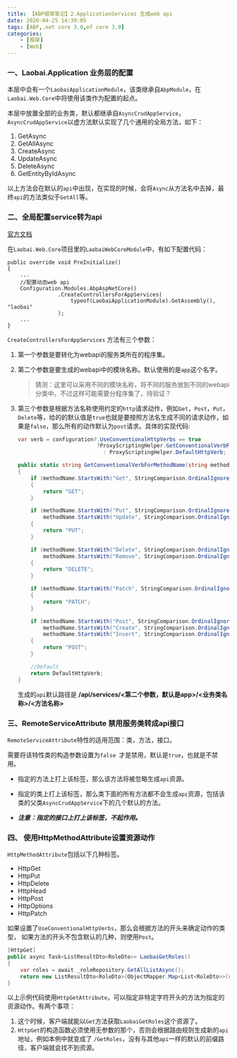 ```yaml
---
title: 【ABP框架笔记】2.ApplicationServices 生成web api
date: 2020-04-25 14:39:05
tags: [ABP,.net core 3.0,ef core 3.0]
categories: 
	- [框架]
	- [Web]
---
```


### 一、Laobai.Application 业务层的配置

本层中会有一个`LaobaiApplicationModule`，该类继承自`AbpModule`，在`Laobai.Web.Core`中将使用该类作为配置的起点。

本层中放置全部的业务类，默认都继承自`AsyncCrudAppService`，`AsyncCrudAppService`以虚方法默认实现了几个通用的全局方法，如下：

1. GetAsync
2. GetAllAsync
3. CreateAsync
4. UpdateAsync
5. DeleteAsync
6. GetEntityByIdAsync

以上方法会在默认的`api`中出现，在实现的时候，会将`Async`从方法名中去掉，最终`api`的方法类似于`GetAll`等。

### 二、全局配置service转为api

[官方文档](https://aspnetboilerplate.com/Pages/Documents/AspNet-Core) 

在`Laobai.Web.Core`项目里的`LaobaiWebCoreModule`中，有如下配置代码：

```
public override void PreInitialize()
{
	...
    //配置动态web api 
    Configuration.Modules.AbpAspNetCore()
                .CreateControllersForAppServices(
                    typeof(LaobaiApplicationModule).GetAssembly(), "laobai"
                );
    ...
}
```

`CreateControllersForAppServices` 方法有三个参数：

1. 第一个参数是要转化为webapi的服务类所在的程序集。

2. 第二个参数是要生成的webapi中的模块名称。默认使用的是`app`这个名字。

   >  猜测：这里可以采用不同的模块名称，将不同的服务放到不同的webapi分类中。不过这样可能需要分程序集了，待验证？

3. 第三个参数是根据方法名称使用约定的`http`请求动作，例如`Get`，`Post`，`Put`，`Delete`等，给的的默认值是`true`也就是要按照方法名生成不同的请求动作，如果是`false`，那么所有的动作默认为`post`请求。具体的实现代码:

   ``````c#
   var verb = configuration?.UseConventionalHttpVerbs == true
   							?ProxyScriptingHelper.GetConventionalVerbForMethodName(action.ActionName)
                              : ProxyScriptingHelper.DefaultHttpVerb;
   ``````

   ```c#
   public static string GetConventionalVerbForMethodName(string methodName)
   {
       if (methodName.StartsWith("Get", StringComparison.OrdinalIgnoreCase))
       {
           return "GET";
       }
   
       if (methodName.StartsWith("Put", StringComparison.OrdinalIgnoreCase) ||
           methodName.StartsWith("Update", StringComparison.OrdinalIgnoreCase))
       {
           return "PUT";
       }
   
       if (methodName.StartsWith("Delete", StringComparison.OrdinalIgnoreCase) ||
           methodName.StartsWith("Remove", StringComparison.OrdinalIgnoreCase))
       {
           return "DELETE";
       }
   
       if (methodName.StartsWith("Patch", StringComparison.OrdinalIgnoreCase))
       {
           return "PATCH";
       }
   
       if (methodName.StartsWith("Post", StringComparison.OrdinalIgnoreCase) ||
           methodName.StartsWith("Create", StringComparison.OrdinalIgnoreCase) ||
           methodName.StartsWith("Insert", StringComparison.OrdinalIgnoreCase))
       {
           return "POST";
       }
   
       //Default
       return DefaultHttpVerb;
   }
   ```

   

   

   生成的`api`默认路径是 **/api/services/<第二个参数，默认是app>/<业务类名称>/<方法名称>**



### 三、RemoteServiceAttribute 禁用服务类转成api接口

`RemoteServiceAttribute`特性的适用范围：类，方法，接口。

需要将该特性类的构造参数设置为`false `才是禁用，默认是`true`，也就是不禁用。

- 指定的方法上打上该标签，那么该方法将被忽略生成`api`资源。

- 指定的类上打上该标签，那么类下面的所有方法都不会生成`api`资源，包括该类的父类`AsyncCrudAppService`下的几个默认的方法。

- ***注意：指定的接口上打上该标签，不起作用。***

### 四、 使用HttpMethodAttribute设置资源动作

`HttpMethodAttribute`包括以下几种标签。

- HttpGet
- HttpPut
- HttpDelete
- HttpHead
- HttpPost
- HttpOptions
- HttpPatch

如果设置了`UseConventionalHttpVerbs`，那么会根据方法的开头来确定动作的类型， 如果方法的开头不包含默认的几种，则使用`Post`。

```c#
[HttpGet]
public async Task<ListResultDto<RoleDto>> LaobaiGetRoles()
{
    var roles = await _roleRepository.GetAllListAsync();
    return new ListResultDto<RoleDto>(ObjectMapper.Map<List<RoleDto>>(roles));
}
```

以上示例代码使用`HttpGetAttribute`，可以指定非特定字符开头的方法为指定的资源动作。有两个事项：

1. 这个时候，客户端就能以`Get`方法获取`LaobaiGetRoles`这个资源了。
2. `HttpGet`的构造函数必须使用无参数的那个，否则会根据路由规则生成新的`api`地址，例如本例中就变成了 `/GetRoles`，没有与其他`api`一样的默认的前缀路径，客户端就会找不到资源。




